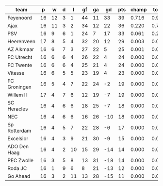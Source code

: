 |     team     | p  | w  | d | l  | gf | ga | gd  | pts | champ | top2  | top3  | top4  |  5-7  | bot4  | bot3  | bot2  |
|--------------|----|----|---|----|----|----|-----|-----|-------|-------|-------|-------|-------|-------|-------|-------|
| Feyenoord    | 16 | 12 | 3 |  1 | 44 | 11 |  33 |  39 | 0.716 | 0.939 | 0.992 | 0.999 | 0.002 | 0.000 | 0.000 | 0.000|
| Ajax         | 16 | 11 | 3 |  2 | 34 | 12 |  22 |  36 | 0.220 | 0.722 | 0.937 | 0.987 | 0.013 | 0.000 | 0.000 | 0.000|
| PSV          | 16 |  9 | 6 |  1 | 24 |  7 |  17 |  33 | 0.061 | 0.293 | 0.785 | 0.931 | 0.068 | 0.000 | 0.000 | 0.000|
| Heerenveen   | 17 |  8 | 5 |  4 | 32 | 20 |  12 |  29 | 0.003 | 0.035 | 0.184 | 0.560 | 0.386 | 0.000 | 0.000 | 0.000|
| AZ Alkmaar   | 16 |  6 | 7 |  3 | 27 | 22 |   5 |  25 | 0.001 | 0.006 | 0.044 | 0.201 | 0.567 | 0.001 | 0.000 | 0.000|
| FC Utrecht   | 16 |  6 | 6 |  4 | 26 | 22 |   4 |  24 | 0.000 | 0.004 | 0.029 | 0.144 | 0.546 | 0.003 | 0.001 | 0.000|
| FC Twente    | 16 |  6 | 6 |  4 | 25 | 21 |   4 |  24 | 0.000 | 0.001 | 0.015 | 0.089 | 0.479 | 0.005 | 0.002 | 0.001|
| Vitesse      | 16 |  6 | 5 |  5 | 23 | 19 |   4 |  23 | 0.000 | 0.001 | 0.012 | 0.069 | 0.447 | 0.008 | 0.004 | 0.001|
| FC Groningen | 16 |  5 | 4 |  7 | 22 | 24 |  -2 |  19 | 0.000 | 0.000 | 0.001 | 0.012 | 0.199 | 0.047 | 0.025 | 0.011|
| Willem II    | 17 |  4 | 7 |  6 | 12 | 19 |  -7 |  19 | 0.000 | 0.000 | 0.000 | 0.001 | 0.033 | 0.236 | 0.134 | 0.061|
| SC Heracles  | 16 |  4 | 6 |  6 | 18 | 25 |  -7 |  18 | 0.000 | 0.000 | 0.000 | 0.003 | 0.074 | 0.150 | 0.083 | 0.039|
| NEC          | 16 |  4 | 6 |  6 | 16 | 26 | -10 |  18 | 0.000 | 0.000 | 0.000 | 0.001 | 0.037 | 0.254 | 0.156 | 0.078|
| Sp Rotterdam | 16 |  4 | 5 |  7 | 22 | 28 |  -6 |  17 | 0.000 | 0.000 | 0.000 | 0.005 | 0.119 | 0.102 | 0.050 | 0.024|
| Excelsior    | 16 |  4 | 3 |  9 | 21 | 30 |  -9 |  15 | 0.000 | 0.000 | 0.000 | 0.000 | 0.017 | 0.401 | 0.270 | 0.154|
| ADO Den Haag | 16 |  4 | 2 | 10 | 15 | 29 | -14 |  14 | 0.000 | 0.000 | 0.000 | 0.000 | 0.007 | 0.569 | 0.429 | 0.274|
| PEC Zwolle   | 16 |  3 | 5 |  8 | 13 | 31 | -18 |  14 | 0.000 | 0.000 | 0.000 | 0.000 | 0.002 | 0.719 | 0.586 | 0.418|
| Roda JC      | 16 |  1 | 9 |  6 |  8 | 21 | -13 |  12 | 0.000 | 0.000 | 0.000 | 0.000 | 0.003 | 0.712 | 0.577 | 0.414|
| Go Ahead     | 16 |  3 | 2 | 11 | 13 | 28 | -15 |  11 | 0.000 | 0.000 | 0.000 | 0.000 | 0.001 | 0.794 | 0.683 | 0.525|
